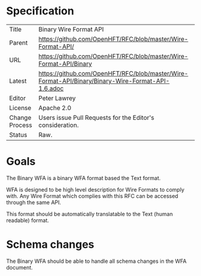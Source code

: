 # Specification

|         |                                                                             |
|:------- | --------------------------------------------------------------------------- |
| Title   | Binary Wire Format API                                                      |
| Parent  | https://github.com/OpenHFT/RFC/blob/master/Wire-Format-API/                 |
| URL     | https://github.com/OpenHFT/RFC/blob/master/Wire-Format-API/Binary           |
| Latest  | https://github.com/OpenHFT/RFC/blob/master/Wire-Format-API/Binary/Binary-Wire-Format-API-1.6.adoc |
| Editor  | Peter Lawrey                                                                |
| License | Apache 2.0                                                                  |
| Change Process | Users issue Pull Requests for the Editor's consideration.            |
| Status  | Raw.                                                                        |

# Goals
The Binary WFA is a binary WFA format based the Text format.

WFA is designed to be high level description for Wire Formats to comply with.  Any Wire Format which complies with this RFC can be accessed through the same API.

This format should be automatically translatable to the Text (human readable) format.

# Schema changes
The Binary WFA should be able to handle all schema changes in the WFA document.